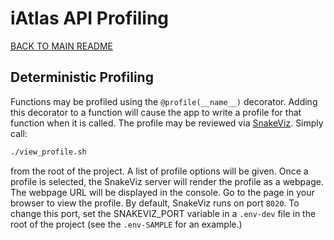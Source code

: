# iAtlas API Profiling

[BACK TO MAIN README](./../../README.md)

## Deterministic Profiling

Functions may be profiled using the `@profile(__name__)` decorator. Adding this decorator to a function will cause the app to write a profile for that function when it is called. The profile may be reviewed via [SnakeViz](https://jiffyclub.github.io/snakeviz/). Simply call:

```sh
./view_profile.sh
```

from the root of the project. A list of profile options will be given. Once a profile is selected, the SnakeViz server will render the profile as a webpage. The webpage URL will be displayed in the console. Go to the page in your browser to view the profile.
By default, SnakeViz runs on port `8020`. To change this port, set the SNAKEVIZ_PORT variable in a `.env-dev` file in the root of the project (see the `.env-SAMPLE` for an example.)

